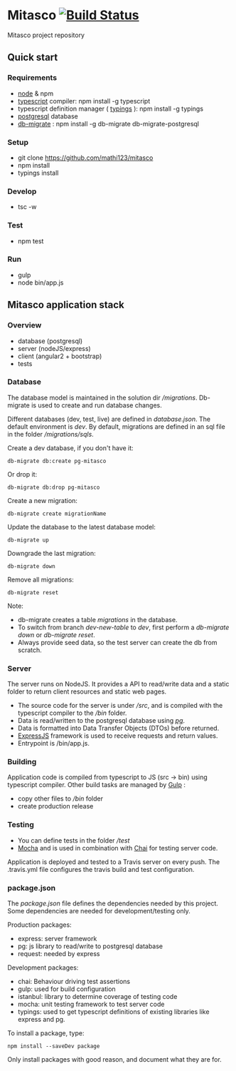 # Mitasco [![Build Status](https://travis-ci.com/mathi123/mitasco.svg?token=higJw8z1ADo9Wsy5x1nX&branch=master)](https://travis-ci.com/mathi123/mitasco)

Mitasco project repository

## Quick start
### Requirements
- [node](https://nodejs.org/en/) & npm
- [typescript](http://www.typescriptlang.org/) compiler: npm install -g typescript
- typescript definition manager ( [typings](https://github.com/typings/typings) ): npm install -g typings
- [postgresql](https://www.postgresql.org/) database
- [db-migrate](https://db-migrate.readthedocs.io/en/latest/) : npm install -g db-migrate db-migrate-postgresql

### Setup
- git clone https://github.com/mathi123/mitasco
- npm install
- typings install

### Develop
- tsc -w

### Test
- npm test

### Run
- gulp
- node bin/app.js

## Mitasco application stack
### Overview
- database (postgresql)
- server (nodeJS/express)
- client (angular2 + bootstrap)
- tests

### Database
The database model is maintained in the solution dir */migrations*. Db-migrate is used to create and run database changes.

Different databases (dev, test, live) are defined in *database.json*. The default environment is *dev*.
By default, migrations are defined in an sql file in the folder */migrations/sqls*.

Create a dev database, if you don't have it:

    db-migrate db:create pg-mitasco

Or drop it:

    db-migrate db:drop pg-mitasco

Create a new migration:

    db-migrate create migrationName

Update the database to the latest database model:

    db-migrate up
    
 Downgrade the last migration:
 
    db-migrate down
 
Remove all migrations:

    db-migrate reset

Note:
- db-migrate creates a table *migrations* in the database.
- To switch from branch *dev-new-table* to *dev*, first perform a *db-migrate down* or *db-migrate reset*.
- Always provide seed data, so the test server can create the db from scratch.

### Server
The server runs on NodeJS. It provides a API to read/write data and a static folder to return client resources and static web pages.

- The source code for the server is under */src*, and is compiled with the typescript compiler to the */bin* folder.
- Data is read/written to the postgresql database using [*pg*](https://github.com/brianc/node-postgres).
- Data is formatted into Data Transfer Objects (DTOs) before returned.
- [ExpressJS](http://expressjs.com/) framework is used to receive requests and return values.
- Entrypoint is /bin/app.js.

### Building
Application code is compiled from typescript to JS (src -> bin) using typescript compiler. 
Other build tasks are managed by [Gulp](https://github.com/gulpjs/gulp) :
- copy other files to */bin* folder
- create production release

### Testing
- You can define tests in the folder */test*
- [Mocha](https://mochajs.org/#getting-started) and is used in combination with [Chai](http://chaijs.com/) for testing server code.

Application is deployed and tested to a Travis server on every push. The .travis.yml file configures the travis build and test configuration.

### package.json
The *package.json* file defines the dependencies needed by this project. Some dependencies are needed for development/testing only.

Production packages:
- express: server framework
- pg: js library to read/write to postgresql database
- request: needed by express

Development packages:
- chai: Behaviour driving test assertions
- gulp: used for build configuration
- istanbul: library to determine coverage of testing code
- mocha: unit testing framework to test server code
- typings: used to get typescript definitions of existing libraries like express and pg.

To install a package, type:

    npm install --saveDev package
    
Only install packages with good reason, and document what they are for.
